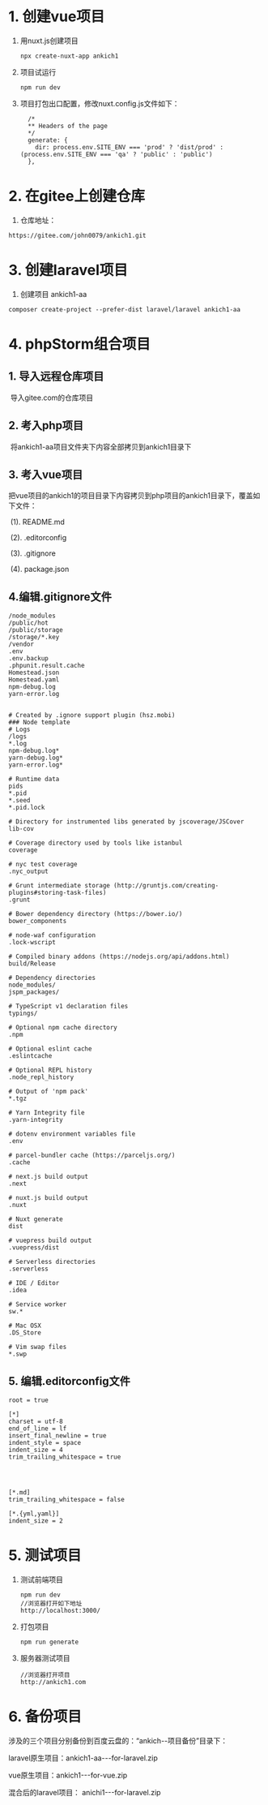 # 1. 创建vue项目

1. 用nuxt.js创建项目

   ```
   npx create-nuxt-app ankich1
   ```

2. 项目试运行

   ```
   npm run dev
   ```

3. 项目打包出口配置，修改nuxt.config.js文件如下：

   ```
     /*
     ** Headers of the page
     */
     generate: {
       dir: process.env.SITE_ENV === 'prod' ? 'dist/prod' : (process.env.SITE_ENV === 'qa' ? 'public' : 'public')
     },
   ```

   

# 2. 在gitee上创建仓库

1. 仓库地址：

```
https://gitee.com/john0079/ankich1.git
```



# 3. 创建laravel项目

1. 创建项目 ankich1-aa

```
composer create-project --prefer-dist laravel/laravel ankich1-aa
```



# 4. phpStorm组合项目

## 1. 导入远程仓库项目

​	导入gitee.com的仓库项目

## 2. 考入php项目

​	将ankich1-aa项目文件夹下内容全部拷贝到ankich1目录下

## 3. 考入vue项目

​	把vue项目的ankich1的项目目录下内容拷贝到php项目的ankich1目录下，覆盖如下文件：

​	(1). README.md

​	(2). .editorconfig

​	(3). .gitignore

​	(4). package.json

## 4.编辑.gitignore文件

```
/node_modules
/public/hot
/public/storage
/storage/*.key
/vendor
.env
.env.backup
.phpunit.result.cache
Homestead.json
Homestead.yaml
npm-debug.log
yarn-error.log


# Created by .ignore support plugin (hsz.mobi)
### Node template
# Logs
/logs
*.log
npm-debug.log*
yarn-debug.log*
yarn-error.log*

# Runtime data
pids
*.pid
*.seed
*.pid.lock

# Directory for instrumented libs generated by jscoverage/JSCover
lib-cov

# Coverage directory used by tools like istanbul
coverage

# nyc test coverage
.nyc_output

# Grunt intermediate storage (http://gruntjs.com/creating-plugins#storing-task-files)
.grunt

# Bower dependency directory (https://bower.io/)
bower_components

# node-waf configuration
.lock-wscript

# Compiled binary addons (https://nodejs.org/api/addons.html)
build/Release

# Dependency directories
node_modules/
jspm_packages/

# TypeScript v1 declaration files
typings/

# Optional npm cache directory
.npm

# Optional eslint cache
.eslintcache

# Optional REPL history
.node_repl_history

# Output of 'npm pack'
*.tgz

# Yarn Integrity file
.yarn-integrity

# dotenv environment variables file
.env

# parcel-bundler cache (https://parceljs.org/)
.cache

# next.js build output
.next

# nuxt.js build output
.nuxt

# Nuxt generate
dist

# vuepress build output
.vuepress/dist

# Serverless directories
.serverless

# IDE / Editor
.idea

# Service worker
sw.*

# Mac OSX
.DS_Store

# Vim swap files
*.swp

```



## 5. 编辑.editorconfig文件

```
root = true

[*]
charset = utf-8
end_of_line = lf
insert_final_newline = true
indent_style = space
indent_size = 4
trim_trailing_whitespace = true




[*.md]
trim_trailing_whitespace = false

[*.{yml,yaml}]
indent_size = 2

```

# 5. 测试项目

1. 测试前端项目

   ```
   npm run dev
   //浏览器打开如下地址
   http://localhost:3000/
   ```

2. 打包项目

   ```
   npm run generate
   ```

3. 服务器测试项目

   ```
   //浏览器打开项目
   http://ankich1.com
   ```

   

# 6. 备份项目

涉及的三个项目分别备份到百度云盘的：“ankich--项目备份”目录下：

laravel原生项目：ankich1-aa---for-laravel.zip

vue原生项目：ankich1---for-vue.zip

混合后的laravel项目： anichi1---for-laravel.zip